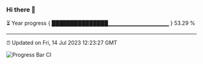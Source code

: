 ### Hi there 👋

⏳ Year progress { ███████████████▁▁▁▁▁▁▁▁▁▁▁▁▁▁▁ } 53.29 %

---

⏰ Updated on Fri, 14 Jul 2023 12:23:27 GMT

![Progress Bar CI](https://github.com/liununu/liununu/workflows/Progress%20Bar%20CI/badge.svg)
